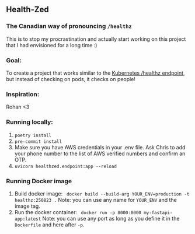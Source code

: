 ## Health-Zed
### The Canadian way of pronouncing `/healthz`

This is to stop my procrastination and actually start working on this project that I had envisioned for a long time :) 

### Goal: 
To create a project that works similar to the [Kubernetes /healthz endpoint](https://kubernetes.io/docs/reference/using-api/health-checks/), but instead of checking on pods, it checks on people!

### Inspiration:

Rohan <3 

### Running locally: 

1. `poetry install`
2. `pre-commit install`
3. Make sure you have AWS credentials in your .env file. Ask Chris to add your phone number to the list of AWS verified numbers and confirm an OTP. 
4. `uvicorn healthzed.endpoint:app --reload`

### Running Docker image 
1. Build docker image: 
` docker build --build-arg YOUR_ENV=production -t healthz:250823 .`
Note: you can use any name for `YOUR_ENV` and the image tag.
2. Run the docker container: 
` docker run -p 8000:8000 my-fastapi-app:latest`
Note: you can use any port as long as you define it in the `Dockerfile` and here after `-p`. 